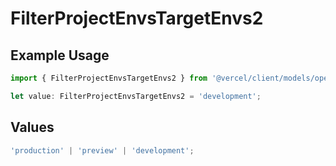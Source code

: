 # FilterProjectEnvsTargetEnvs2

## Example Usage

```typescript
import { FilterProjectEnvsTargetEnvs2 } from '@vercel/client/models/operations';

let value: FilterProjectEnvsTargetEnvs2 = 'development';
```

## Values

```typescript
'production' | 'preview' | 'development';
```
